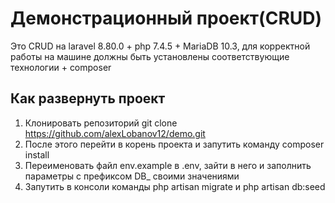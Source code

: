# Демонстрационный проект(CRUD)
Это CRUD на laravel 8.80.0 + php 7.4.5 + MariaDB 10.3, для корректной работы на 
машине должны быть установлены соответствующие технологии + composer

## Как развернуть проект
1) Клонировать репозиторий git clone https://github.com/alexLobanov12/demo.git
2) После этого перейти в корень проекта и запутить команду composer install
3) Переименовать файл env.example в .env, зайти в него и заполнить параметры с 
префиксом DB_ своими значениями
4) Запутить в консоли команды php artisan migrate и php artisan db:seed